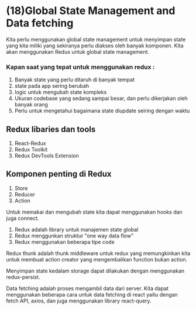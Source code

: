 # (18)Global State Management and Data fetching

Kita perlu menggunakan global state management untuk menyimpan state yang kita miliki yang sekiranya perlu diakses oleh banyak komponen. Kita akan menggunakan Redux untuk global state management.

### Kapan saat yang tepat untuk menggunakan redux :

1. Banyak state yang perlu ditaruh di banyak tempat 
2. state pada app sering berubah
3. logic untuk mengubah state kompleks
4. Ukuran codebase yang sedang sampai besar, dan perlu dikerjakan oleh banyak orang
5. Perlu untuk mengetahui bagaimana state diupdate seiring dengan waktu

## Redux libaries dan tools

1. React-Redux
2. Redux Toolkit
3. Redux DevTools Extension

## Komponen penting di Redux

1. Store
2. Reducer
3. Action

Untuk memakai dan mengubah state kita dapat menggunakan hooks dan juga connect.

1. Redux adalah library untuk manajemen state global
2. Redux menggunkan struktur "one way data flow"
3. Redux menggunakan beberapa tipe code

Redux thunk adalah thunk middleware untuk redux yang memungkinkan kita untuk membuat action creator yang mengembalikan function bukan action.

Menyimpan state kedalam storage dapat dilakukan dengan menggunakan redux-persist.

Data fetching adalah proses mengambil data dari server. Kita dapat menggunakan beberapa cara untuk data fetching di react yaitu dengan fetch API, axios, dan juga menggunakan library react-query.